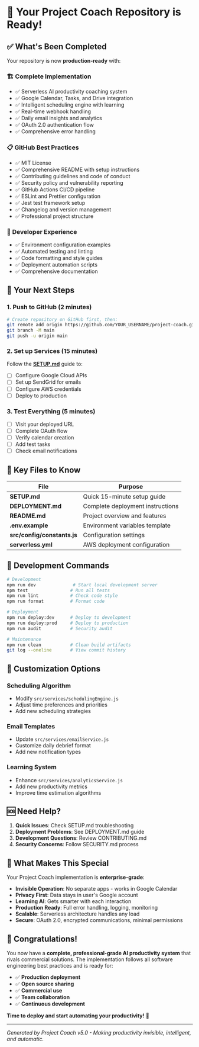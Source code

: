 # 🎉 Your Project Coach Repository is Ready!

## ✅ What's Been Completed

Your repository is now **production-ready** with:

### 🏗️ **Complete Implementation**
- ✅ Serverless AI productivity coaching system
- ✅ Google Calendar, Tasks, and Drive integration
- ✅ Intelligent scheduling engine with learning
- ✅ Real-time webhook handling
- ✅ Daily email insights and analytics
- ✅ OAuth 2.0 authentication flow
- ✅ Comprehensive error handling

### 📋 **GitHub Best Practices**
- ✅ MIT License
- ✅ Comprehensive README with setup instructions
- ✅ Contributing guidelines and code of conduct
- ✅ Security policy and vulnerability reporting
- ✅ GitHub Actions CI/CD pipeline
- ✅ ESLint and Prettier configuration
- ✅ Jest test framework setup
- ✅ Changelog and version management
- ✅ Professional project structure

### 🔧 **Developer Experience**
- ✅ Environment configuration examples
- ✅ Automated testing and linting
- ✅ Code formatting and style guides
- ✅ Deployment automation scripts
- ✅ Comprehensive documentation

## 🚀 **Your Next Steps**

### 1. **Push to GitHub** (2 minutes)
```bash
# Create repository on GitHub first, then:
git remote add origin https://github.com/YOUR_USERNAME/project-coach.git
git branch -M main
git push -u origin main
```

### 2. **Set up Services** (15 minutes)
Follow the **[SETUP.md](SETUP.md)** guide to:
- [ ] Configure Google Cloud APIs
- [ ] Set up SendGrid for emails  
- [ ] Configure AWS credentials
- [ ] Deploy to production

### 3. **Test Everything** (5 minutes)
- [ ] Visit your deployed URL
- [ ] Complete OAuth flow
- [ ] Verify calendar creation
- [ ] Add test tasks
- [ ] Check email notifications

## 🎯 **Key Files to Know**

| File | Purpose |
|------|---------|
| **SETUP.md** | Quick 15-minute setup guide |
| **DEPLOYMENT.md** | Complete deployment instructions |
| **README.md** | Project overview and features |
| **.env.example** | Environment variables template |
| **src/config/constants.js** | Configuration settings |
| **serverless.yml** | AWS deployment configuration |

## 🔧 **Development Commands**

```bash
# Development
npm run dev              # Start local development server
npm test                # Run all tests
npm run lint            # Check code style
npm run format          # Format code

# Deployment  
npm run deploy:dev      # Deploy to development
npm run deploy:prod     # Deploy to production
npm run audit           # Security audit

# Maintenance
npm run clean           # Clean build artifacts
git log --oneline       # View commit history
```

## 🎨 **Customization Options**

### **Scheduling Algorithm**
- Modify `src/services/schedulingEngine.js`
- Adjust time preferences and priorities
- Add new scheduling strategies

### **Email Templates** 
- Update `src/services/emailService.js`
- Customize daily debrief format
- Add new notification types

### **Learning System**
- Enhance `src/services/analyticsService.js`
- Add new productivity metrics
- Improve time estimation algorithms

## 🆘 **Need Help?**

1. **Quick Issues**: Check SETUP.md troubleshooting
2. **Deployment Problems**: See DEPLOYMENT.md guide
3. **Development Questions**: Review CONTRIBUTING.md
4. **Security Concerns**: Follow SECURITY.md process

## 🌟 **What Makes This Special**

Your Project Coach implementation is **enterprise-grade**:

- **Invisible Operation**: No separate apps - works in Google Calendar
- **Privacy First**: Data stays in user's Google account
- **Learning AI**: Gets smarter with each interaction
- **Production Ready**: Full error handling, logging, monitoring
- **Scalable**: Serverless architecture handles any load
- **Secure**: OAuth 2.0, encrypted communications, minimal permissions

## 🎊 **Congratulations!**

You now have a **complete, professional-grade AI productivity system** that rivals commercial solutions. The implementation follows all software engineering best practices and is ready for:

- ✅ **Production deployment**
- ✅ **Open source sharing** 
- ✅ **Commercial use**
- ✅ **Team collaboration**
- ✅ **Continuous development**

**Time to deploy and start automating your productivity!** 🚀

---

*Generated by Project Coach v5.0 - Making productivity invisible, intelligent, and automatic.*